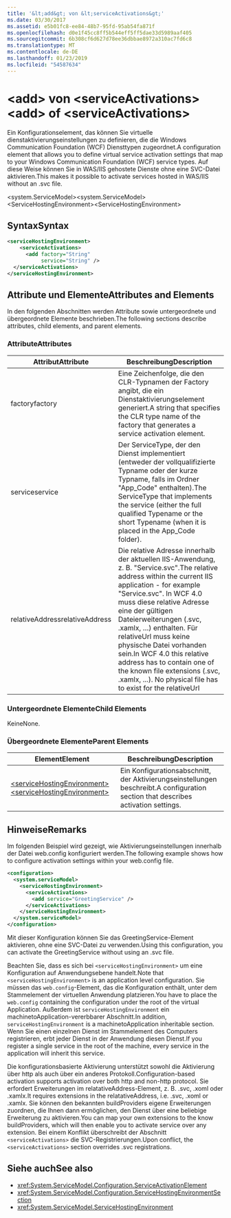```yaml
---
title: '&lt;add&gt; von &lt;serviceActivations&gt;'
ms.date: 03/30/2017
ms.assetid: e5b01fc8-ee84-48b7-95fd-95ab54fa871f
ms.openlocfilehash: d0e1f45cc8ff5b544eff5ff5dae33d5989aaf405
ms.sourcegitcommit: 6b308cf6d627d78ee36dbbae8972a310ac7fd6c8
ms.translationtype: MT
ms.contentlocale: de-DE
ms.lasthandoff: 01/23/2019
ms.locfileid: "54587634"
---
```

# <a name="ltaddgt-of-ltserviceactivationsgt"></a><span data-ttu-id="7b444-102">&lt;add&gt; von &lt;serviceActivations&gt;</span><span class="sxs-lookup"><span data-stu-id="7b444-102">&lt;add&gt; of &lt;serviceActivations&gt;</span></span>
<span data-ttu-id="7b444-103">Ein Konfigurationselement, das können Sie virtuelle dienstaktivierungseinstellungen zu definieren, die die Windows Communication Foundation (WCF) Diensttypen zugeordnet.</span><span class="sxs-lookup"><span data-stu-id="7b444-103">A configuration element that allows you to define virtual service activation settings that map to your Windows Communication Foundation (WCF) service types.</span></span> <span data-ttu-id="7b444-104">Auf diese Weise können Sie in WAS/IIS gehostete Dienste ohne eine SVC-Datei aktivieren.</span><span class="sxs-lookup"><span data-stu-id="7b444-104">This makes it possible to activate services hosted in WAS/IIS without an .svc file.</span></span>  
  
 <span data-ttu-id="7b444-105">\<system.ServiceModel></span><span class="sxs-lookup"><span data-stu-id="7b444-105">\<system.ServiceModel></span></span>  
<span data-ttu-id="7b444-106">\<ServiceHostingEnvironment></span><span class="sxs-lookup"><span data-stu-id="7b444-106">\<ServiceHostingEnvironment></span></span>  
  
## <a name="syntax"></a><span data-ttu-id="7b444-107">Syntax</span><span class="sxs-lookup"><span data-stu-id="7b444-107">Syntax</span></span>  
  
```xml  
<serviceHostingEnvironment>
    <serviceActivations>
      <add factory="String"
           service="String" />
  </serviceActivations>
</serviceHostingEnvironment>
```  
  
## <a name="attributes-and-elements"></a><span data-ttu-id="7b444-108">Attribute und Elemente</span><span class="sxs-lookup"><span data-stu-id="7b444-108">Attributes and Elements</span></span>  
 <span data-ttu-id="7b444-109">In den folgenden Abschnitten werden Attribute sowie untergeordnete und übergeordnete Elemente beschrieben.</span><span class="sxs-lookup"><span data-stu-id="7b444-109">The following sections describe attributes, child elements, and parent elements.</span></span>  
  
### <a name="attributes"></a><span data-ttu-id="7b444-110">Attribute</span><span class="sxs-lookup"><span data-stu-id="7b444-110">Attributes</span></span>  
  
|<span data-ttu-id="7b444-111">Attribut</span><span class="sxs-lookup"><span data-stu-id="7b444-111">Attribute</span></span>|<span data-ttu-id="7b444-112">Beschreibung</span><span class="sxs-lookup"><span data-stu-id="7b444-112">Description</span></span>|  
|---------------|-----------------|  
|<span data-ttu-id="7b444-113">factory</span><span class="sxs-lookup"><span data-stu-id="7b444-113">factory</span></span>|<span data-ttu-id="7b444-114">Eine Zeichenfolge, die den CLR-Typnamen der Factory angibt, die ein Dienstaktivierungselement generiert.</span><span class="sxs-lookup"><span data-stu-id="7b444-114">A string that specifies the CLR type name of the factory that generates a service activation element.</span></span>|  
|<span data-ttu-id="7b444-115">service</span><span class="sxs-lookup"><span data-stu-id="7b444-115">service</span></span>|<span data-ttu-id="7b444-116">Der ServiceType, der den Dienst implementiert (entweder der vollqualifizierte Typname oder der kurze Typname, falls im Ordner "App_Code" enthalten).</span><span class="sxs-lookup"><span data-stu-id="7b444-116">The ServiceType that implements the service (either the full qualified Typename or the short Typename (when it is placed in the App_Code folder).</span></span>|  
|<span data-ttu-id="7b444-117">relativeAddress</span><span class="sxs-lookup"><span data-stu-id="7b444-117">relativeAddress</span></span>|<span data-ttu-id="7b444-118">Die relative Adresse innerhalb der aktuellen IIS-Anwendung, z. B. "Service.svc".</span><span class="sxs-lookup"><span data-stu-id="7b444-118">The relative address within the current IIS application - for example "Service.svc".</span></span> <span data-ttu-id="7b444-119">In WCF 4.0 muss diese relative Adresse eine der gültigen Dateierweiterungen (.svc, .xamlx, …) enthalten. Für relativeUrl muss keine physische Datei vorhanden sein.</span><span class="sxs-lookup"><span data-stu-id="7b444-119">In WCF 4.0 this relative address has to contain one of the known file extensions (.svc, .xamlx, ...). No physical file has to exist for the relativeUrl</span></span>|  
  
### <a name="child-elements"></a><span data-ttu-id="7b444-120">Untergeordnete Elemente</span><span class="sxs-lookup"><span data-stu-id="7b444-120">Child Elements</span></span>  
 <span data-ttu-id="7b444-121">Keine</span><span class="sxs-lookup"><span data-stu-id="7b444-121">None.</span></span>  
  
### <a name="parent-elements"></a><span data-ttu-id="7b444-122">Übergeordnete Elemente</span><span class="sxs-lookup"><span data-stu-id="7b444-122">Parent Elements</span></span>  
  
|<span data-ttu-id="7b444-123">Element</span><span class="sxs-lookup"><span data-stu-id="7b444-123">Element</span></span>|<span data-ttu-id="7b444-124">Beschreibung</span><span class="sxs-lookup"><span data-stu-id="7b444-124">Description</span></span>|  
|-------------|-----------------|  
|[<span data-ttu-id="7b444-125">\<serviceHostingEnvironment></span><span class="sxs-lookup"><span data-stu-id="7b444-125">\<serviceHostingEnvironment></span></span>](../../../../../docs/framework/configure-apps/file-schema/wcf/servicehostingenvironment.md)|<span data-ttu-id="7b444-126">Ein Konfigurationsabschnitt, der Aktivierungseinstellungen beschreibt.</span><span class="sxs-lookup"><span data-stu-id="7b444-126">A configuration section that describes activation settings.</span></span>|  
  
## <a name="remarks"></a><span data-ttu-id="7b444-127">Hinweise</span><span class="sxs-lookup"><span data-stu-id="7b444-127">Remarks</span></span>  
 <span data-ttu-id="7b444-128">Im folgenden Beispiel wird gezeigt, wie Aktivierungseinstellungen innerhalb der Datei web.config konfiguriert werden.</span><span class="sxs-lookup"><span data-stu-id="7b444-128">The following example shows how to configure activation settings within your web.config file.</span></span>  
  
```xml  
<configuration>
  <system.serviceModel>
    <serviceHostingEnvironment>
      <serviceActivations>
        <add service="GreetingService" />
      </serviceActivations>
    </serviceHostingEnvironment>
  </system.serviceModel>
</configuration>
```  
  
 <span data-ttu-id="7b444-129">Mit dieser Konfiguration können Sie das GreetingService-Element aktivieren, ohne eine SVC-Datei zu verwenden.</span><span class="sxs-lookup"><span data-stu-id="7b444-129">Using this configuration, you can activate the GreetingService without using an .svc file.</span></span>  
  
 <span data-ttu-id="7b444-130">Beachten Sie, dass es sich bei `<serviceHostingEnvironment>` um eine Konfiguration auf Anwendungsebene handelt.</span><span class="sxs-lookup"><span data-stu-id="7b444-130">Note that `<serviceHostingEnvironment>` is an application level configuration.</span></span> <span data-ttu-id="7b444-131">Sie müssen das `web.config`-Element, das die Konfiguration enthält, unter dem Stammelement der virtuellen Anwendung platzieren.</span><span class="sxs-lookup"><span data-stu-id="7b444-131">You have to place the `web.config` containing the configuration under the root of the virtual Application.</span></span> <span data-ttu-id="7b444-132">Außerdem ist `serviceHostingEnvironment` ein machinetoApplication-vererbbarer Abschnitt.</span><span class="sxs-lookup"><span data-stu-id="7b444-132">In addition, `serviceHostingEnvironment` is a machinetoApplication inheritable section.</span></span> <span data-ttu-id="7b444-133">Wenn Sie einen einzelnen Dienst im Stammelement des Computers registrieren, erbt jeder Dienst in der Anwendung diesen Dienst.</span><span class="sxs-lookup"><span data-stu-id="7b444-133">If you register a single service in the root of the machine, every service in the application will inherit this service.</span></span>  
  
 <span data-ttu-id="7b444-134">Die konfigurationsbasierte Aktivierung unterstützt sowohl die Aktivierung über http als auch über ein anderes Protokoll.</span><span class="sxs-lookup"><span data-stu-id="7b444-134">Configuration-based activation supports activation over both http and non-http protocol.</span></span> <span data-ttu-id="7b444-135">Sie erfordert Erweiterungen im relatativeAddress-Element, z. B. .svc, .xoml oder .xamlx.</span><span class="sxs-lookup"><span data-stu-id="7b444-135">It requires extensions in the relatativeAddress, i.e. .svc, .xoml or .xamlx.</span></span> <span data-ttu-id="7b444-136">Sie können den bekannten buildProviders eigene Erweiterungen zuordnen, die Ihnen dann ermöglichen, den Dienst über eine beliebige Erweiterung zu aktivieren.</span><span class="sxs-lookup"><span data-stu-id="7b444-136">You can map your own extensions to the know buildProviders, which will then enable you to activate service over any extension.</span></span> <span data-ttu-id="7b444-137">Bei einem Konflikt überschreibt der Abschnitt `<serviceActivations>` die SVC-Registrierungen.</span><span class="sxs-lookup"><span data-stu-id="7b444-137">Upon conflict, the `<serviceActivations>` section overrides .svc registrations.</span></span>  
  
## <a name="see-also"></a><span data-ttu-id="7b444-138">Siehe auch</span><span class="sxs-lookup"><span data-stu-id="7b444-138">See also</span></span>
- <xref:System.ServiceModel.Configuration.ServiceActivationElement>
- <xref:System.ServiceModel.Configuration.ServiceHostingEnvironmentSection>
- <xref:System.ServiceModel.ServiceHostingEnvironment>
